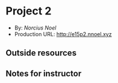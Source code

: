 # Project 2

+ By: *Norcius Noel*
+ Production URL: <http://e15p2.nnoel.xyz>

## Outside resources


## Notes for instructor

